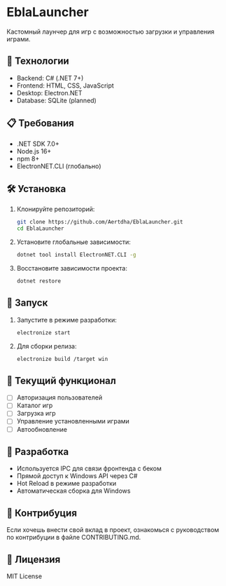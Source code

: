 # EblaLauncher

Кастомный лаунчер для игр с возможностью загрузки и управления играми.

## 🚀 Технологии

- Backend: C# (.NET 7+)
- Frontend: HTML, CSS, JavaScript
- Desktop: Electron.NET
- Database: SQLite (planned)

## 📋 Требования

- .NET SDK 7.0+
- Node.js 16+
- npm 8+
- ElectronNET.CLI (глобально)

## 🛠 Установка

1. Клонируйте репозиторий:
   ```bash
   git clone https://github.com/Aertdha/EblaLauncher.git
   cd EblaLauncher
   ```

2. Установите глобальные зависимости:
   ```bash
   dotnet tool install ElectronNET.CLI -g
   ```

3. Восстановите зависимости проекта:
   ```bash
   dotnet restore
   ```

## 🚦 Запуск

1. Запустите в режиме разработки:
   ```bash
   electronize start
   ```

2. Для сборки релиза:
   ```bash
   electronize build /target win
   ```

## 🌟 Текущий функционал

- [ ] Авторизация пользователей
- [ ] Каталог игр
- [ ] Загрузка игр
- [ ] Управление установленными играми
- [ ] Автообновление

## 🤝 Разработка

- Используется IPC для связи фронтенда с беком
- Прямой доступ к Windows API через C#
- Hot Reload в режиме разработки
- Автоматическая сборка для Windows

## 🤝 Контрибуция

Если хочешь внести свой вклад в проект, ознакомься с руководством по контрибуции в файле CONTRIBUTING.md.

## 📝 Лицензия

MIT License
